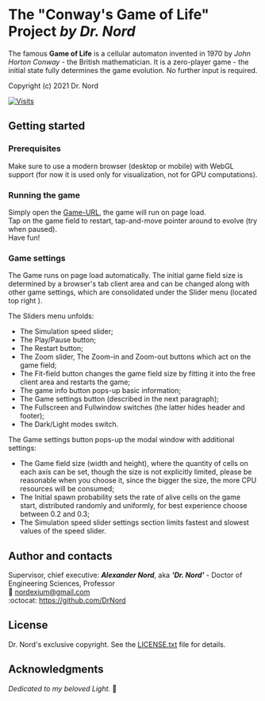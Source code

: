 # The "Conway's Game of Life" Project ***by Dr. Nord***
The famous **Game of Life** is a cellular automaton invented in 1970 by *John Horton Conway* - the British mathematician. It is a zero-player game - the initial state fully determines the game evolution. No further input is required.

Copyright (c) 2021 Dr. Nord

[![Visits][badge_visits]][repo_readme]

## Getting started

### Prerequisites
Make sure to use a modern browser (desktop or mobile) with WebGL support (for now it is used only for visualization, not for GPU computations).

### Running the game
Simply open the [Game-URL][page_game_of_life], the game will run on page load.  
Tap on the game field to restart, tap-and-move pointer around to evolve (try when paused).  
Have fun!

### Game settings
The Game runs on page load automatically. The initial game field size is determined by a browser's tab client area and can be changed along with other game settings, which are consolidated under the Slider menu (located top right ).

The Sliders menu unfolds:
- The Simulation speed slider;
- The Play/Pause button;
- The Restart button;
- The Zoom slider, The Zoom-in and Zoom-out buttons which act on the game field;
- The Fit-field button changes the game field size by fitting it into the free client area and restarts the game;
- The game info button pops-up basic information;
- The Game settings button (described in the next paragraph);
- The Fullscreen and Fullwindow switches (the latter hides header and footer);
- The Dark/Light modes switch.  

The Game settings button pops-up the modal window with additional settings:
- The Game field size (width and height), where the quantity of cells on each axis can be set, though the size is not explicitly limited, please be reasonable when you choose it, since the bigger the size, the more CPU resources will be consumed;
- The Initial spawn probability sets the rate of alive cells on the game start, distributed randomly and uniformly, for best experience choose between 0.2 and 0.3;
- The Simulation speed slider settings section limits fastest and slowest values of the speed slider.

## Author and contacts
Supervisor, chief executive: ***Alexander Nord***, aka ***'Dr. Nord'*** - Doctor of Engineering Sciences, Professor   
:e-mail: <nordexium@gmail.com>  
:octocat: https://github.com/DrNord

## License
Dr. Nord's exclusive copyright.
See the [LICENSE.txt][] file for details.

## Acknowledgments
*Dedicated to my beloved Light.* :love_letter:

[LICENSE.txt]: LICENSE.txt

[badge_visits]: https://badges.pufler.dev/visits/drnord/conway-s-game-of-life/?style=flat&labelColor=002860&color=81E3FF
[repo_readme]: https://github.com/DrNord/conway-s-game-of-life

[page_game_of_life]: https://drnord.github.io/conway-s-game-of-life
